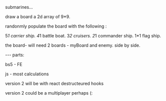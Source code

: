 submarines...

draw a board a 2d array of 9*9.

randonmly populate the board with the following :

5*1 carrier ship.
4*1 battle boat.
3*2 cruisers.
2*1 commander ship.
1*1 flag ship.

the board-
will need 2 boards - myBoard and enemy.
side by side.


--- parts:

bs5 - FE

js - most calculations
<!-- php - considering it.  -->

version 2 will be with react destructeured hooks

version 2 could be a multiplayer perhaps (:
